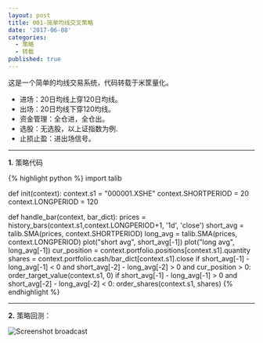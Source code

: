 ```yaml
---
layout: post
title: 001-简单均线交叉策略
date: '2017-06-08'
categories:
  - 策略
  - 转载
published: true
---
```


这是一个简单的均线交易系统，代码转载于米筐量化。

* 进场：20日均线上穿120日均线。
* 出场：20日均线下穿120均线。 
* 资金管理：全仓进，全仓出。
* 选股：无选股，以上证指数为例.
* 止损止盈：进出场信号。

-----

**1.** 策略代码

{% highlight python %}
import talib
 
def init(context):
    context.s1 = "000001.XSHE"
    context.SHORTPERIOD = 20
    context.LONGPERIOD = 120

def handle_bar(context, bar_dict):
    prices = history_bars(context.s1,context.LONGPERIOD+1, '1d', 'close')
    short_avg = talib.SMA(prices, context.SHORTPERIOD)
    long_avg = talib.SMA(prices, context.LONGPERIOD)
    plot("short avg", short_avg[-1])
    plot("long avg", long_avg[-1])
    cur_position = context.portfolio.positions[context.s1].quantity
    shares = context.portfolio.cash/bar_dict[context.s1].close
    if short_avg[-1] - long_avg[-1] < 0 and short_avg[-2] - long_avg[-2] > 0 and cur_position > 0:
        order_target_value(context.s1, 0)
    if short_avg[-1] - long_avg[-1] > 0 and short_avg[-2] - long_avg[-2] < 0:
        order_shares(context.s1, shares)
{% endhighlight %}

-----

**2.** 策略回测：

![Screenshot broadcast](https://raw.githubusercontent.com/agusmakmun/agusmakmun.github.io/master/static/img/_posts/Broadcast_Mail.png  "Screenshot broadcast")
